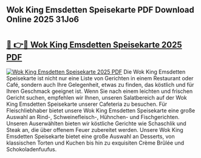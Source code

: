 ## Wok King Emsdetten Speisekarte PDF Download Online 2025 31Jo6

# <h2><a href="http://gcbiba.nevu.top/?p=Wok+King+Emsdetten+Speisekarte">🔗 👉🔴 Wok King Emsdetten Speisekarte 2025 PDF</a></h2>

[![Wok King Emsdetten Speisekarte 2025 PDF](https://i.imgur.com/dBaPXMq.png)](http://gcbiba.nevu.top/?p=Wok+King+Emsdetten+Speisekarte)
Die Wok King Emsdetten Speisekarte ist nicht nur eine Liste von Gerichten in einem Restaurant oder Café, sondern auch Ihre Gelegenheit, etwas zu finden, das köstlich und für Ihren Geschmack geeignet ist. Wenn Sie nach einem leichten und frischen Gericht suchen, empfehlen wir Ihnen, unseren Salatbereich auf der Wok King Emsdetten Speisekarte unserer Cafeteria zu besuchen. Für Fleischliebhaber bietet unsere Wok King Emsdetten Speisekarte eine große Auswahl an Rind-, Schweinefleisch-, Hühnchen- und Fischgerichten. Unseren Auserwählten bieten wir köstliche Gerichte wie Schaschlik und Steak an, die über offenem Feuer zubereitet werden. Unsere Wok King Emsdetten Speisekarte bietet eine große Auswahl an Desserts, von klassischen Torten und Kuchen bis hin zu exquisiten Crème Brûlée und Schokoladenfuufus.
